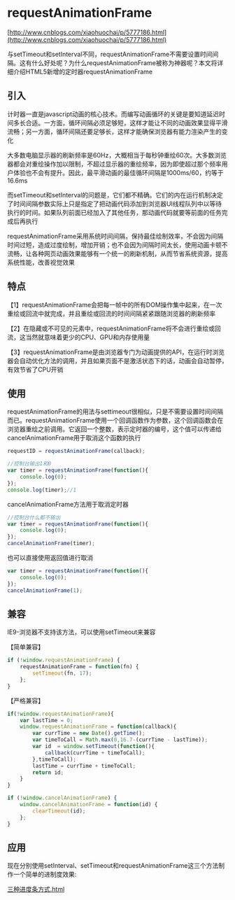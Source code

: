 # requestAnimationFrame
[http://www.cnblogs.com/xiaohuochai/p/5777186.html](http://www.cnblogs.com/xiaohuochai/p/5777186.html)

与setTimeout和setInterval不同，requestAnimationFrame不需要设置时间间隔。这有什么好处呢？为什么requestAnimationFrame被称为神器呢？本文将详细介绍HTML5新增的定时器requestAnimationFrame

## 引入

计时器一直是javascript动画的核心技术。而编写动画循环的关键是要知道延迟时间多长合适。一方面，循环间隔必须足够短，这样才能让不同的动画效果显得平滑流畅；另一方面，循环间隔还要足够长，这样才能确保浏览器有能力渲染产生的变化

大多数电脑显示器的刷新频率是60Hz，大概相当于每秒钟重绘60次。大多数浏览器都会对重绘操作加以限制，不超过显示器的重绘频率，因为即使超过那个频率用户体验也不会有提升。因此，最平滑动画的最佳循环间隔是1000ms/60，约等于16.6ms

而setTimeout和setInterval的问题是，它们都不精确。它们的内在运行机制决定了时间间隔参数实际上只是指定了把动画代码添加到浏览器UI线程队列中以等待执行的时间。如果队列前面已经加入了其他任务，那动画代码就要等前面的任务完成后再执行

requestAnimationFrame采用系统时间间隔，保持最佳绘制效率，不会因为间隔时间过短，造成过度绘制，增加开销；也不会因为间隔时间太长，使用动画卡顿不流畅，让各种网页动画效果能够有一个统一的刷新机制，从而节省系统资源，提高系统性能，改善视觉效果

## 特点

【1】requestAnimationFrame会把每一帧中的所有DOM操作集中起来，在一次重绘或回流中就完成，并且重绘或回流的时间间隔紧紧跟随浏览器的刷新频率

【2】在隐藏或不可见的元素中，requestAnimationFrame将不会进行重绘或回流，这当然就意味着更少的CPU、GPU和内存使用量

【3】requestAnimationFrame是由浏览器专门为动画提供的API，在运行时浏览器会自动优化方法的调用，并且如果页面不是激活状态下的话，动画会自动暂停，有效节省了CPU开销

## 使用

requestAnimationFrame的用法与settimeout很相似，只是不需要设置时间间隔而已。requestAnimationFrame使用一个回调函数作为参数，这个回调函数会在浏览器重绘之前调用。它返回一个整数，表示定时器的编号，这个值可以传递给cancelAnimationFrame用于取消这个函数的执行
```javascript
requestID = requestAnimationFrame(callback); 
```
```javascript
//控制台输出1和0
var timer = requestAnimationFrame(function(){
    console.log(0);
}); 
console.log(timer);//1
```
cancelAnimationFrame方法用于取消定时器
```javascript
//控制台什么都不输出
var timer = requestAnimationFrame(function(){
    console.log(0);
}); 
cancelAnimationFrame(timer);
```
也可以直接使用返回值进行取消
```javascript
var timer = requestAnimationFrame(function(){
    console.log(0);
}); 
cancelAnimationFrame(1);
```
## 兼容
IE9-浏览器不支持该方法，可以使用setTimeout来兼容

【简单兼容】
```javascript
if (!window.requestAnimationFrame) {
    requestAnimationFrame = function(fn) {
        setTimeout(fn, 17);
    };    
}
```
【严格兼容】
```javascript
if(!window.requestAnimationFrame){
    var lastTime = 0;
    window.requestAnimationFrame = function(callback){
        var currTime = new Date().getTime();
        var timeToCall = Math.max(0,16.7-(currTime - lastTime));
        var id  = window.setTimeout(function(){
            callback(currTime + timeToCall);
        },timeToCall);
        lastTime = currTime + timeToCall;
        return id;
    }
}
```
```javascript
if (!window.cancelAnimationFrame) {
    window.cancelAnimationFrame = function(id) {
        clearTimeout(id);
    };
}
```
## 应用

现在分别使用setInterval、setTimeout和requestAnimationFrame这三个方法制作一个简单的进制度效果:

<a href="demo/三种进度条方式.html">三种进度条方式.html</a>